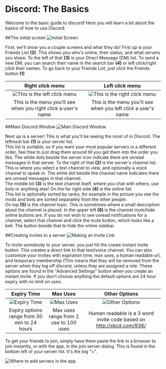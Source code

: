 # Discord: The Basics
Welcome to the basic guide to discord! 
Here you will learn a bit about the basics of how to use Discord.

##The initial screen
![Initial Screen](http://i.imgur.com/tv0ZyzS.png)

First, we'll show you a couple screens and what they do! 
First up is your Friends List **(2)**. 
This shows you who's online, their status, and what servers you share. 
To the left of that **(3)** is your Direct Message (DM) list. 
To send a new DM, you can search their name in the search bar **(4)** or left click/right click their names. 
To go back to your Friends List, just click the Friends button **(1)**

|Right click menu | Left click menu |
|:---:|:---:|
|![This is the left click menu](http://i.imgur.com/1RzL3sV.png)|![This is the right click menu](http://i.imgur.com/eanqya2.png)|
|This is the menu you'll see when you right click a user's name|This is the menu you'll see when you left click a user's name|

##Main Discord Window
![Main Discord Window](http://i.imgur.com/LA4WWSK.png)

Next up is a server! This is what you'll be seeing the most of in Discord. 
The leftmost bar **(1)** is your server list.  
This list is sortable, so if you want your most popular servers in a different order, feel free to just drag them around till you get them into the order you like. 
The white dots beside the server icon indicate there are unread messages in that server. 
To the right of that **(2)** is the server's channel list. 
This is where you select a text channel to view, and optionally a voice channel to speak in. 
The white dot beside the channel name indicates there are unread messages in that channel.  
The middle bit **(3)** is the text channel itself, where you chat with others, use bots or anything else! 
On the far right side **(4)** is the online list.  
This list is optionally sorted by ranks, for example in the picture you see the mods and bots are sorted separately from the other people.  
On top **(5)** is the channel topic. 
This is sometimes where a small description about the channel is placed. 
In the upper left **(6)** is the channel mute/hide online buttons are. 
If you do not wish to see unread notifications for a channel, select that channel and click the mute button, which looks like a bell. 
The button beside that to hide the online sidebar.



##Creating invites to a server
![Making an Invite Link](http://i.imgur.com/MmDNzUS.png)

To invite somebody to your server, you just hit the create instant invite button. This creates a direct link to that text/voice channel.  You can also customize your invites with expiration time, max uses, a human readable url, and temporary membership (This means that they will be removed from the server when they log off discord, unless they are assigned a role.  These options are found in the "Advanced Settings" button when you create an instant invite. If you don't choose anything the default options are 24 hour expiry with no limit on uses. 

|Expiry Time | Max Uses | Other Options|
|:---:|:---:|:---:|
|![Expiry Time](http://i.imgur.com/SMVOqYI.png)|![Max Uses](http://i.imgur.com/w3RT3Xf.png)|![Other Options](http://i.imgur.com/wkKsZ9s.png)|
|Expiry options range from 30 min to 24 hours | Max uses range from 1 use to 100 uses | Human readable is a 3 word invite code based on http://xkcd.com/936/| 

To get your friends to join, simply have them paste the link in a browser to join instantly, or with the app, in the join server dialog. This is found in the bottom left of your server list.  It's the big "+". 

![Where to add servers in the app](http://i.imgur.com/vEEhhEz.png)
